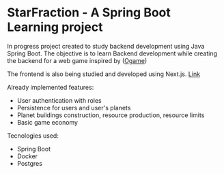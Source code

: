 # StarFraction - A Spring Boot Learning project

In progress project created to study backend development using Java Spring Boot. The objective is to learn Backend development while creating the backend for a web game inspired by ([Ogame](https://en.wikipedia.org/wiki/OGame))

The frontend is also being studied and developed using Next.js. [Link](https://github.com/josedsferreira/StarFraction-Frontend)

Already implemented features:
- User authentication with roles
- Persistence for users and user's planets
- Planet buildings construction, resource production, resource limits
- Basic game economy

Tecnologies used:
- Spring Boot
- Docker
- Postgres
